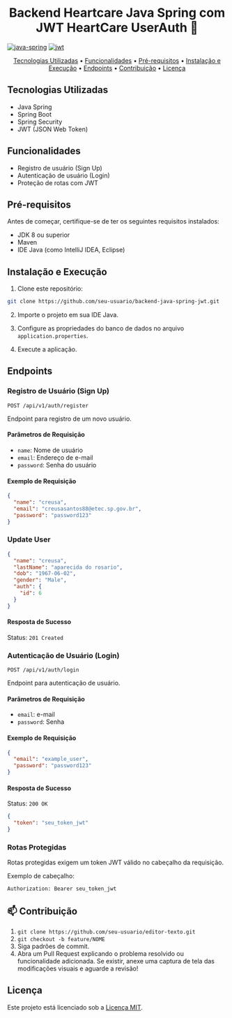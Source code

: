 
<h1 align="center">Backend Heartcare Java Spring com JWT HeartCare UserAuth 🔐</h1>

[![java-spring](https://img.shields.io/badge/java-spring-brightgreen?style=for-the-badge&logo=spring)](https://spring.io/)
[![jwt](https://img.shields.io/badge/jwt-JSON%20Web%20Token-green?style=for-the-badge)](https://jwt.io/)

<p align="center">
 <a href="#tech-stack">Tecnologias Utilizadas</a> • 
 <a href="#features">Funcionalidades</a> • 
 <a href="#prerequisites">Pré-requisitos</a> • 
 <a href="#installation-and-execution">Instalação e Execução</a> •
 <a href="#endpoints">Endpoints</a> •
 <a href="#contribution">Contribuição</a> •
 <a href="#license">Licença</a>
</p>

## <a name="tech-stack"></a>Tecnologias Utilizadas

- Java Spring
- Spring Boot
- Spring Security
- JWT (JSON Web Token)

## <a name="features"></a>Funcionalidades

- Registro de usuário (Sign Up)
- Autenticação de usuário (Login)
- Proteção de rotas com JWT

## <a name="prerequisites"></a>Pré-requisitos

Antes de começar, certifique-se de ter os seguintes requisitos instalados:

- JDK 8 ou superior
- Maven
- IDE Java (como IntelliJ IDEA, Eclipse)

## <a name="installation-and-execution"></a>Instalação e Execução

1. Clone este repositório:

```bash
git clone https://github.com/seu-usuario/backend-java-spring-jwt.git
```

2. Importe o projeto em sua IDE Java.

3. Configure as propriedades do banco de dados no arquivo `application.properties`.

4. Execute a aplicação.

## <a name="endpoints"></a>Endpoints

### Registro de Usuário (Sign Up)

```
POST /api/v1/auth/register
```

Endpoint para registro de um novo usuário.

#### Parâmetros de Requisição

- `name`: Nome de usuário
- `email`: Endereço de e-mail
- `password`: Senha do usuário

#### Exemplo de Requisição

```json
{
  "name": "creusa",
  "email": "creusasantos88@etec.sp.gov.br",
  "password": "password123"
}
```
### Update User

```json
{
  "name": "creusa",
  "lastName": "aparecida do rosario",
  "dob": "1967-06-02",
  "gender": "Male",
  "auth": {
    "id": 6
  }
}
```

#### Resposta de Sucesso

Status: `201 Created`

### Autenticação de Usuário (Login)

```
POST /api/v1/auth/login
```

Endpoint para autenticação de usuário.

#### Parâmetros de Requisição

- `email`: e-mail
- `password`: Senha

#### Exemplo de Requisição

```json
{
  "email": "example_user",
  "password": "password123"
}
```

#### Resposta de Sucesso

Status: `200 OK`

```json
{
  "token": "seu_token_jwt"
}
```

### Rotas Protegidas

Rotas protegidas exigem um token JWT válido no cabeçalho da requisição.

Exemplo de cabeçalho:

```
Authorization: Bearer seu_token_jwt
```

<h2 id="contribution">📫 Contribuição</h2>

1. `git clone https://github.com/seu-usuario/editor-texto.git`
2. `git checkout -b feature/NOME`
3. Siga padrões de commit.
4. Abra um Pull Request explicando o problema resolvido ou funcionalidade adicionada. Se existir, anexe uma captura de tela das modificações visuais e aguarde a revisão!

## <a name="license"></a>Licença

Este projeto está licenciado sob a [Licença MIT](LICENSE).
